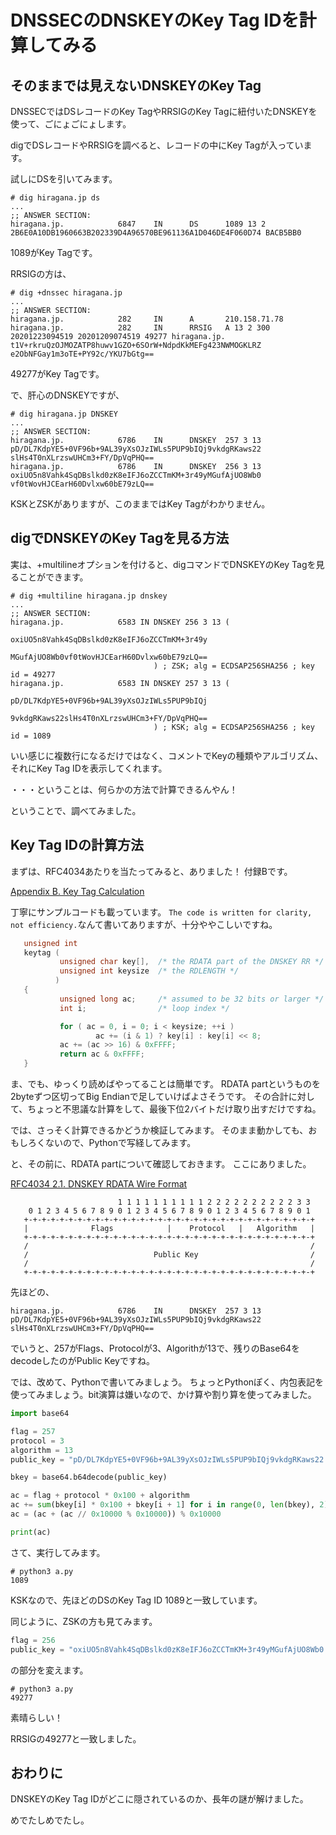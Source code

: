 # DNSSECのDNSKEYのKey Tag IDを計算してみる

## そのままでは見えないDNSKEYのKey Tag

DNSSECではDSレコードのKey TagやRRSIGのKey Tagに紐付いたDNSKEYを使って、ごにょごにょします。

digでDSレコードやRRSIGを調べると、レコードの中にKey Tagが入っています。

試しにDSを引いてみます。

```DNS
# dig hiragana.jp ds
...
;; ANSWER SECTION:
hiragana.jp.            6847    IN      DS      1089 13 2 2B6E0A10DB1960663B202339D4A96570BE961136A1D046DE4F060D74 BACB5BB0
```

1089がKey Tagです。

RRSIGの方は、

```console
# dig +dnssec hiragana.jp
...
;; ANSWER SECTION:
hiragana.jp.            282     IN      A       210.158.71.78
hiragana.jp.            282     IN      RRSIG   A 13 2 300 20201223094519 20201209074519 49277 hiragana.jp. t1V+rkruQzOJMOZATP8huwv1GZO+6SOrW+NdpdKkMEFg423NWMOGKLRZ e2ObNFGay1m3oTE+PY92c/YKU7bGtg==
```

49277がKey Tagです。

で、肝心のDNSKEYですが、

```console
# dig hiragana.jp DNSKEY
...
;; ANSWER SECTION:
hiragana.jp.            6786    IN      DNSKEY  257 3 13 pD/DL7KdpYE5+0VF96b+9AL39yXsOJzIWLs5PUP9bIQj9vkdgRKaws22 slHs4T0nXLrzswUHCm3+FY/DpVqPHQ==
hiragana.jp.            6786    IN      DNSKEY  256 3 13 oxiUO5n8Vahk4SqDBslkd0zK8eIFJ6oZCCTmKM+3r49yMGufAjUO8Wb0 vf0tWovHJCEarH60Dvlxw60bE79zLQ==
```

KSKとZSKがありますが、このままではKey Tagがわかりません。

## digでDNSKEYのKey Tagを見る方法

実は、+multilineオプションを付けると、digコマンドでDNSKEYのKey Tagを見ることができます。

```
# dig +multiline hiragana.jp dnskey
...
;; ANSWER SECTION:
hiragana.jp.            6583 IN DNSKEY 256 3 13 (
                                oxiUO5n8Vahk4SqDBslkd0zK8eIFJ6oZCCTmKM+3r49y
                                MGufAjUO8Wb0vf0tWovHJCEarH60Dvlxw60bE79zLQ==
                                ) ; ZSK; alg = ECDSAP256SHA256 ; key id = 49277
hiragana.jp.            6583 IN DNSKEY 257 3 13 (
                                pD/DL7KdpYE5+0VF96b+9AL39yXsOJzIWLs5PUP9bIQj
                                9vkdgRKaws22slHs4T0nXLrzswUHCm3+FY/DpVqPHQ==
                                ) ; KSK; alg = ECDSAP256SHA256 ; key id = 1089
```

いい感じに複数行になるだけではなく、コメントでKeyの種類やアルゴリズム、それにKey Tag IDを表示してくれます。

・・・ということは、何らかの方法で計算できるんやん！

ということで、調べてみました。

## Key Tag IDの計算方法

まずは、RFC4034あたりを当たってみると、ありました！
付録Bです。

[Appendix B.  Key Tag Calculation](https://tools.ietf.org/html/rfc4034#appendix-B)

丁寧にサンプルコードも載っています。
`The code is written for clarity, not efficiency.`なんて書いてありますが、十分ややこしいですね。

```C
   unsigned int
   keytag (
           unsigned char key[],  /* the RDATA part of the DNSKEY RR */
           unsigned int keysize  /* the RDLENGTH */
          )
   {
           unsigned long ac;     /* assumed to be 32 bits or larger */
           int i;                /* loop index */

           for ( ac = 0, i = 0; i < keysize; ++i )
                   ac += (i & 1) ? key[i] : key[i] << 8;
           ac += (ac >> 16) & 0xFFFF;
           return ac & 0xFFFF;
   }
```
ま、でも、ゆっくり読めばやってることは簡単です。
RDATA partというものを2byteずつ区切ってBig Endianで足していけばよさそうです。
その合計に対して、ちょっと不思議な計算をして、最後下位2バイトだけ取り出すだけですね。

では、さっそく計算できるかどうか検証してみます。
そのまま動かしても、おもしろくないので、Pythonで写経してみます。

と、その前に、RDATA partについて確認しておきます。
ここにありました。

[RFC4034 2.1.  DNSKEY RDATA Wire Format](https://tools.ietf.org/html/rfc4034#section-2.1)

```
                        1 1 1 1 1 1 1 1 1 1 2 2 2 2 2 2 2 2 2 2 3 3
    0 1 2 3 4 5 6 7 8 9 0 1 2 3 4 5 6 7 8 9 0 1 2 3 4 5 6 7 8 9 0 1
   +-+-+-+-+-+-+-+-+-+-+-+-+-+-+-+-+-+-+-+-+-+-+-+-+-+-+-+-+-+-+-+-+
   |              Flags            |    Protocol   |   Algorithm   |
   +-+-+-+-+-+-+-+-+-+-+-+-+-+-+-+-+-+-+-+-+-+-+-+-+-+-+-+-+-+-+-+-+
   /                                                               /
   /                            Public Key                         /
   /                                                               /
   +-+-+-+-+-+-+-+-+-+-+-+-+-+-+-+-+-+-+-+-+-+-+-+-+-+-+-+-+-+-+-+-+
```

先ほどの、

```
hiragana.jp.            6786    IN      DNSKEY  257 3 13 pD/DL7KdpYE5+0VF96b+9AL39yXsOJzIWLs5PUP9bIQj9vkdgRKaws22 slHs4T0nXLrzswUHCm3+FY/DpVqPHQ==
```

でいうと、257がFlags、Protocolが3、Algorithが13で、残りのBase64をdecodeしたのがPublic Keyですね。

では、改めて、Pythonで書いてみましょう。
ちょっとPythonぽく、内包表記を使ってみましょう。bit演算は嫌いなので、かけ算や割り算を使ってみました。

```python:keytag.py
import base64

flag = 257
protocol = 3
algorithm = 13
public_key = "pD/DL7KdpYE5+0VF96b+9AL39yXsOJzIWLs5PUP9bIQj9vkdgRKaws22 slHs4T0nXLrzswUHCm3+FY/DpVqPHQ=="

bkey = base64.b64decode(public_key)

ac = flag + protocol * 0x100 + algorithm
ac += sum(bkey[i] * 0x100 + bkey[i + 1] for i in range(0, len(bkey), 2))
ac = (ac + (ac // 0x10000 % 0x10000)) % 0x10000

print(ac)
```

さて、実行してみます。

```console
# python3 a.py
1089
```

KSKなので、先ほどのDSのKey Tag ID 1089と一致しています。

同じように、ZSKの方も見てみます。

```python
flag = 256
public_key = "oxiUO5n8Vahk4SqDBslkd0zK8eIFJ6oZCCTmKM+3r49yMGufAjUO8Wb0 vf0tWovHJCEarH60Dvlxw60bE79zLQ=="
```
の部分を変えます。

```console
# python3 a.py
49277
```

素晴らしい！

RRSIGの49277と一致しました。

## おわりに

DNSKEYのKey Tag IDがどこに隠されているのか、長年の謎が解けました。

めでたしめでたし。
